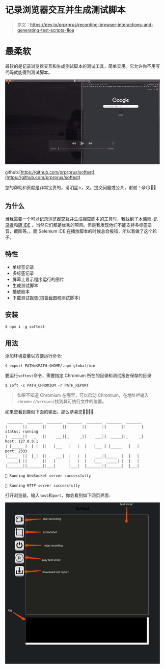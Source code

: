 # 记录浏览器交互并生成测试脚本

> 原文：<https://dev.to/prprprus/recording-browser-interactions-and-generating-test-scripts-1loa>

# 最柔软

最软的是记录浏览器交互和生成测试脚本的测试工具，简单实用。它允许你不用写代码就能得到测试脚本。

[![Watch the video](img/b9608efb4e15365af6b2fbe2c85e9054.png)](https://vimeo.com/354273223)

github:[https://github.com/prprprus/softest](https://github.com/prprprus/softest)

您的帮助和贡献是非常宝贵的，请明星⭐，叉，提交问题或公关，谢谢！😁😘🎁🎉

## 为什么

当我需要一个可以记录浏览器交互并生成相应脚本的工具时，我找到了[木偶师-记录者](https://github.com/checkly/puppeteer-recorder)和[硒 IDE](https://www.seleniumhq.org/selenium-ide/) ，当然它们都是优秀的项目。但是我发现他们不能支持多标签录音，截图等。，而 Selenium IDE 在播放脚本的时候总会报错，所以我做了这个轮子。

## 特性

*   单标签记录
*   多标签记录
*   屏幕上显示程序运行的图片
*   生成测试脚本
*   播放剧本
*   下载测试报告(包含截图和测试脚本)

## 安装

```
$ npm i -g softest 
```

## 用法

添加环境变量以方便运行命令:

```
$ export PATH=$PATH:$HOME/.npm-global/bin 
```

要运行`softest`命令，需要指定 Chromium 所在的目录和测试报告保存的目录:

```
$ soft -c PATH_CHROMIUM -r PATH_REPORT 
```

> 如果不知道 Chromium 在哪里，可以启动 Chromium，在地址栏输入`chrome://version/`找到其可执行文件的位置。

如果您看到类似下面的输出，那么恭喜您🎉🎉🎉👏

```
 _______  _______  _______  _______  _______  _______  _______
|       ||       ||       ||       ||       ||       ||       |     status: running
|  _____||   _   ||    ___||_     _||    ___||  _____||_     _|     host: 127.0.0.1
| |_____ |  | |  ||   |___   |   |  |   |___ | |_____   |   |       port: 2333
|_____  ||  |_|  ||    ___|  |   |  |    ___||_____  |  |   |
 _____| ||       ||   |      |   |  |   |___  _____| |  |   |
|_______||_______||___|      |___|  |_______||_______|  |___|

🎉 Running WebSocket server successfully

🎉 Running HTTP server successfully 
```

打开浏览器，输入`host`和`port`，你会看到如下网页界面:

[![](img/a45ad608fb01637710cf8df26267f443.png)](https://res.cloudinary.com/practicaldev/image/fetch/s--PUaMik4V--/c_limit%2Cf_auto%2Cfl_progressive%2Cq_auto%2Cw_880/https://raw.githubusercontent.com/prprprus/picture/master/softest1.png)